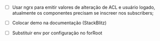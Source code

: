 - [ ] Usar ngrx para emitir valores de alteração de ACL e usuário logado, atualmente os componentes precisam se inscreer nos subscribers;

- [ ] Colocar demo na documentação (StackBlitz)
- [ ] Substituir env por configuração no forRoot

